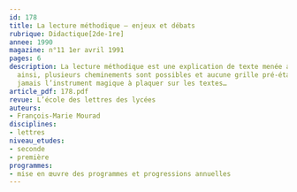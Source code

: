 ```yaml
---
id: 178
title: La lecture méthodique – enjeux et débats 
rubrique: Didactique[2de-1re]
annee: 1990
magazine: n°11 1er avril 1991
pages: 6
description: La lecture méthodique est une explication de texte menée avec méthode ;
  ainsi, plusieurs cheminements sont possibles et aucune grille pré-établie ne sera
  jamais l’instrument magique à plaquer sur les textes…
article_pdf: 178.pdf
revue: L’école des lettres des lycées
auteurs:
- François-Marie Mourad
disciplines:
- lettres
niveau_etudes:
- seconde
- première
programmes:
- mise en œuvre des programmes et progressions annuelles
---
```

